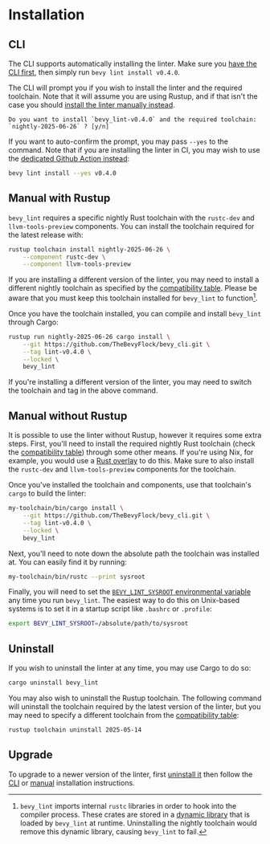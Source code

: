 # Installation

## CLI

The CLI supports automatically installing the linter. Make sure you [have the CLI first](../cli/install.md), then simply run `bevy lint install v0.4.0`.

The CLI will prompt you if you wish to install the linter and the required toolchain. Note that it will assume you are using Rustup, and if that isn't the case you should [install the linter manually instead](#manual-without-rustup).

```
Do you want to install `bevy_lint-v0.4.0` and the required toolchain: `nightly-2025-06-26` ? [y/n]
```

If you want to auto-confirm the prompt, you may pass `--yes` to the command. Note that if you are installing the linter in CI, you may wish to use the [dedicated Github Action instead](github-actions.md):

```sh
bevy lint install --yes v0.4.0
```

## Manual with Rustup

`bevy_lint` requires a specific nightly Rust toolchain with the `rustc-dev` and `llvm-tools-preview` components. You can install the toolchain required for the latest release with:

```sh
rustup toolchain install nightly-2025-06-26 \
    --component rustc-dev \
    --component llvm-tools-preview
```

If you are installing a different version of the linter, you may need to install a different nightly toolchain as specified by the [compatibility table](compatibility.md). Please be aware that you must keep this toolchain installed for `bevy_lint` to function[^keep-toolchain-installed].

[^keep-toolchain-installed]: `bevy_lint` imports internal `rustc` libraries in order to hook into the compiler process. These crates are stored in a [dynamic library](https://en.wikipedia.org/wiki/Dynamic_linker) that is loaded by `bevy_lint` at runtime. Uninstalling the nightly toolchain would remove this dynamic library, causing `bevy_lint` to fail.

Once you have the toolchain installed, you can compile and install `bevy_lint` through Cargo:

```sh
rustup run nightly-2025-06-26 cargo install \
    --git https://github.com/TheBevyFlock/bevy_cli.git \
    --tag lint-v0.4.0 \
    --locked \
    bevy_lint
```

If you're installing a different version of the linter, you may need to switch the toolchain and tag in the above command.

## Manual without Rustup

It is possible to use the linter without Rustup, however it requires some extra steps. First, you'll need to install the required nightly Rust toolchain (check the [compatibility table](compatibility.md)) through some other means. If you're using Nix, for example, you would use a [Rust overlay](https://nixos.wiki/wiki/Rust#Unofficial_overlays) to do this. Make sure to also install the `rustc-dev` and `llvm-tools-preview` components for the toolchain.

Once you've installed the toolchain and components, use that toolchain's `cargo` to build the linter:

```sh
my-toolchain/bin/cargo install \
    --git https://github.com/TheBevyFlock/bevy_cli.git \
    --tag lint-v0.4.0 \
    --locked \
    bevy_lint
```

Next, you'll need to note down the absolute path the toolchain was installed at. You can easily find it by running:

```sh
my-toolchain/bin/rustc --print sysroot
```

Finally, you will need to set the [`BEVY_LINT_SYSROOT` environmental variable](environmental-variables.md#bevy_lint_sysroot) any time you run `bevy_lint`. The easiest way to do this on Unix-based systems is to set it in a startup script like `.bashrc` or `.profile`:

```sh
export BEVY_LINT_SYSROOT=/absolute/path/to/sysroot
```

## Uninstall

If you wish to uninstall the linter at any time, you may use Cargo to do so:

```sh
cargo uninstall bevy_lint
```

You may also wish to uninstall the Rustup toolchain. The following command will uninstall the toolchain required by the latest version of the linter, but you may need to specify a different toolchain from the [compatibility table](compatibility.md):

```sh
rustup toolchain uninstall 2025-05-14
```

## Upgrade

To upgrade to a newer version of the linter, first [uninstall it](#uninstall) then follow the [CLI](#cli) or [manual](#manual-with-rustup) installation instructions.
